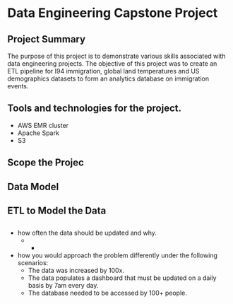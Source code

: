 # Data Engineering Capstone Project

## Project Summary

The purpose of this project is to demonstrate various skills associated with data engineering projects.
The objective of this project was to create an ETL pipeline for I94 immigration, global land temperatures and US demographics datasets to form an analytics database on immigration events.

## Tools and technologies for the project.
- AWS EMR cluster
- Apache Spark
- S3

## Scope the Projec
## Data Model
## ETL to Model the Data
## 
- how often the data should be updated and why.
  * -
- how you would approach the problem differently under the following scenarios:
  * The data was increased by 100x.
  * The data populates a dashboard that must be updated on a daily basis by 7am every day.
  * The database needed to be accessed by 100+ people.
